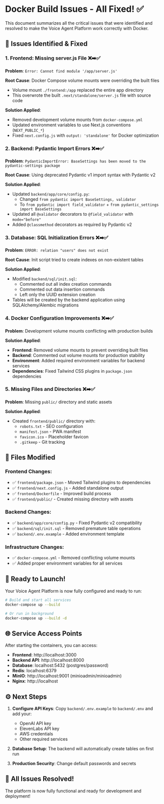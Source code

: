 # Docker Build Issues - All Fixed! ✅

This document summarizes all the critical issues that were identified and resolved to make the Voice Agent Platform work correctly with Docker.

## 🔧 Issues Identified & Fixed

### 1. **Frontend: Missing server.js File** ❌➡️✅
**Problem**: `Error: Cannot find module '/app/server.js'`

**Root Cause**: Docker Compose volume mounts were overriding the built files
- Volume mount `./frontend:/app` replaced the entire app directory
- This overwrote the built `.next/standalone/server.js` file with source code

**Solution Applied**:
- Removed development volume mounts from `docker-compose.yml`
- Updated environment variables to use Next.js conventions (`NEXT_PUBLIC_*`)
- Fixed `next.config.js` with `output: 'standalone'` for Docker optimization

### 2. **Backend: Pydantic Import Errors** ❌➡️✅
**Problem**: `PydanticImportError: BaseSettings has been moved to the pydantic-settings package`

**Root Cause**: Using deprecated Pydantic v1 import syntax with Pydantic v2

**Solution Applied**:
- Updated `backend/app/core/config.py`:
  - Changed `from pydantic import BaseSettings, validator` 
  - To `from pydantic import field_validator` + `from pydantic_settings import BaseSettings`
- Updated all `@validator` decorators to `@field_validator` with `mode="before"`
- Added `@classmethod` decorators as required by Pydantic v2

### 3. **Database: SQL Initialization Errors** ❌➡️✅
**Problem**: `ERROR: relation "users" does not exist`

**Root Cause**: Init script tried to create indexes on non-existent tables

**Solution Applied**:
- Modified `backend/sql/init.sql`:
  - Commented out all index creation commands
  - Commented out data insertion commands
  - Left only the UUID extension creation
- Tables will be created by the backend application using SQLAlchemy/Alembic migrations

### 4. **Docker Configuration Improvements** ❌➡️✅
**Problem**: Development volume mounts conflicting with production builds

**Solution Applied**:
- **Frontend**: Removed volume mounts to prevent overriding built files
- **Backend**: Commented out volume mounts for production stability
- **Environment**: Added required environment variables for backend services
- **Dependencies**: Fixed Tailwind CSS plugins in `package.json` dependencies

### 5. **Missing Files and Directories** ❌➡️✅
**Problem**: Missing `public/` directory and static assets

**Solution Applied**:
- Created `frontend/public/` directory with:
  - `robots.txt` - SEO configuration
  - `manifest.json` - PWA manifest
  - `favicon.ico` - Placeholder favicon
  - `.gitkeep` - Git tracking

## 📁 Files Modified

### Frontend Changes:
- ✅ `frontend/package.json` - Moved Tailwind plugins to dependencies
- ✅ `frontend/next.config.js` - Added standalone output
- ✅ `frontend/Dockerfile` - Improved build process
- ✅ `frontend/public/` - Created missing directory with assets

### Backend Changes:
- ✅ `backend/app/core/config.py` - Fixed Pydantic v2 compatibility
- ✅ `backend/sql/init.sql` - Removed premature table operations
- ✅ `backend/.env.example` - Added environment template

### Infrastructure Changes:
- ✅ `docker-compose.yml` - Removed conflicting volume mounts
- ✅ Added proper environment variables for all services

## 🚀 Ready to Launch!

Your Voice Agent Platform is now fully configured and ready to run:

```bash
# Build and start all services
docker-compose up --build

# Or run in background
docker-compose up --build -d
```

## 🌐 Service Access Points

After starting the containers, you can access:

- **Frontend**: http://localhost:3000
- **Backend API**: http://localhost:8000
- **Database**: localhost:5432 (postgres/password)
- **Redis**: localhost:6379
- **MinIO**: http://localhost:9001 (minioadmin/minioadmin)
- **Nginx**: http://localhost

## ⚙️ Next Steps

1. **Configure API Keys**: Copy `backend/.env.example` to `backend/.env` and add your:
   - OpenAI API key
   - ElevenLabs API key  
   - AWS credentials
   - Other required services

2. **Database Setup**: The backend will automatically create tables on first run

3. **Production Security**: Change default passwords and secrets

## 🎉 All Issues Resolved!

The platform is now fully functional and ready for development and deployment!